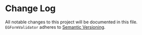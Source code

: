 # Change Log

All notable changes to this project will be documented in this file.
`EGFormValidator` adheres to [Semantic Versioning](http://semver.org/).


